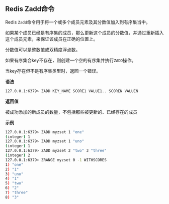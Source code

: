 ## Redis Zadd命令

Redis `Zadd`命令用于将一个或多个成员元素及其分数值加入到有序集当中。

如果某个成员已经是有序集的成员，那么更新这个成员的分数值，并通过重新插入这个成员元素，来保证该成员在正确的位置上。

分数值可以是整数值或双精度浮点数。

如果有序集合key不存在，则创建一个空的有序集并执行`ZADD`操作。

当key存在但不是有序集类型时，返回一个错误。

**语法**

```bash
127.0.0.1:6379> ZADD KEY_NAME SCORE1 VALUE1.. SCOREN VALUEN
```

**返回值**

被成功添加的新成员的数量，不包括那些被更新的、已经存在的成员

**示例**

```bash
127.0.0.1:6379> ZADD myzset 1 "one"
(integer) 1
127.0.0.1:6379> ZADD myzset 1 "uno"
(integer) 1
127.0.0.1:6379> ZADD myzset 2 "two" 3 "three"
(integer) 2
127.0.0.1:6379> ZRANGE myzset 0 -1 WITHSCORES
1) "one"
2) "1"
3) "uno"
4) "1"
5) "two"
6) "2"
7) "three"
8) "3"
```
